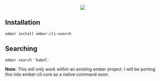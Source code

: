 <p align="center">
  <img src="http://i.imgur.com/v8gJqk3.gif" />
</p>

## Installation

```
ember install ember-cli-search
```

## Searching

```
ember search 'babel'
```

**Note:** This will only work within an existing ember project. I will be porting this into ember-cli core as a native command
soon.
